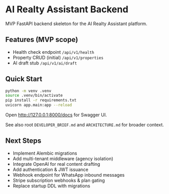 # AI Realty Assistant Backend

MVP FastAPI backend skeleton for the AI Realty Assistant platform.

## Features (MVP scope)

- Health check endpoint `/api/v1/health`
- Property CRUD (initial) `/api/v1/properties`
- AI draft stub `/api/v1/ai/draft`

## Quick Start

```bash
python -m venv .venv
source .venv/bin/activate
pip install -r requirements.txt
uvicorn app.main:app --reload
```

Open http://127.0.0.1:8000/docs for Swagger UI.

See also root `DEVELOPER_BRIEF.md` and `ARCHITECTURE.md` for broader context.

## Next Steps

- Implement Alembic migrations
- Add multi-tenant middleware (agency isolation)
- Integrate OpenAI for real content drafting
- Add authentication & JWT issuance
- Webhook endpoint for WhatsApp inbound messages
- Stripe subscription webhooks & plan gating
- Replace startup DDL with migrations

